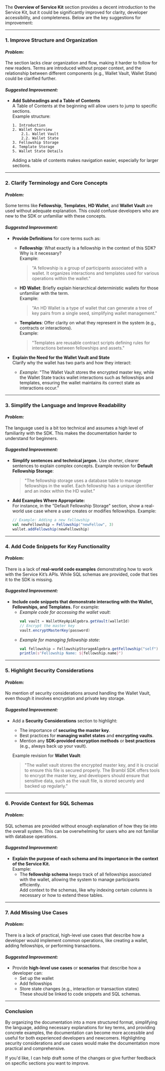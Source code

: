 The **Overview of Service Kit** section provides a decent introduction to the Service Kit, but it could be significantly improved for clarity, developer accessibility, and completeness. Below are the key suggestions for improvement:

---

### **1. Improve Structure and Organization**
#### *Problem:*
The section lacks clear organization and flow, making it harder to follow for new readers. Terms are introduced without proper context, and the relationship between different components (e.g., Wallet Vault, Wallet State) could be clarified further.

#### *Suggested Improvement:*
- **Add Subheadings and a Table of Contents**  
  A Table of Contents at the beginning will allow users to jump to specific sections.  
  Example structure:
  ```
  1. Introduction
  2. Wallet Overview
      2.1. Wallet Vault
      2.2. Wallet State
  3. Fellowship Storage
  4. Template Storage
  5. Wallet State Details
  ```
  Adding a table of contents makes navigation easier, especially for larger sections.

---

### **2. Clarify Terminology and Core Concepts**
#### *Problem:*  
Some terms like **Fellowship**, **Templates**, **HD Wallet**, and **Wallet Vault** are used without adequate explanation. This could confuse developers who are new to the SDK or unfamiliar with these concepts.

#### *Suggested Improvement:*
- **Provide Definitions** for core terms such as:
  - **Fellowship**: What exactly is a fellowship in the context of this SDK? Why is it necessary?  
    Example:  
    > "A fellowship is a group of participants associated with a wallet. It organizes interactions and templates used for various operations within the wallet."
  - **HD Wallet**: Briefly explain hierarchical deterministic wallets for those unfamiliar with the term.  
    Example:  
    > "An HD Wallet is a type of wallet that can generate a tree of key pairs from a single seed, simplifying wallet management."
  - **Templates**: Offer clarity on what they represent in the system (e.g., contracts or interactions).  
    Example:  
    > "Templates are reusable contract scripts defining rules for interactions between fellowships and assets."
  
- **Explain the Need for the Wallet Vault and State**  
  Clarify why the wallet has two parts and how they interact:
  - *Example*: "The Wallet Vault stores the encrypted master key, while the Wallet State tracks wallet interactions such as fellowships and templates, ensuring the wallet maintains its correct state as interactions occur."

---

### **3. Simplify the Language and Improve Readability**
#### *Problem:*  
The language used is a bit too technical and assumes a high level of familiarity with the SDK. This makes the documentation harder to understand for beginners.

#### *Suggested Improvement:*
- **Simplify sentences and technical jargon.** Use shorter, clearer sentences to explain complex concepts.
  Example revision for **Default Fellowship Storage**:
  > "The fellowship storage uses a database table to manage fellowships in the wallet. Each fellowship has a unique identifier and an index within the HD wallet."
  
- **Add Examples Where Appropriate:**  
  For instance, in the "Default Fellowship Storage" section, show a real-world use case where a user creates or modifies fellowships. Example:  
  ```scala
  // Example: Adding a new fellowship
  val newFellowship = Fellowship("newFellow", 3)
  wallet.addFellowship(newFellowship)
  ```

---

### **4. Add Code Snippets for Key Functionality**
#### *Problem:*  
There is a lack of **real-world code examples** demonstrating how to work with the Service Kit’s APIs. While SQL schemas are provided, code that ties it to the SDK is missing.

#### *Suggested Improvement:*
- **Include code snippets that demonstrate interacting with the Wallet, Fellowships, and Templates.** For example:
  - *Example code for accessing the wallet vault*:
    ```scala
    val vault = WalletKeyApiAlgebra.getVault(walletId)
    // Encrypt the master key
    vault.encryptMasterKey(password)
    ```
  - *Example for managing fellowship state*:
    ```scala
    val fellowship = FellowshipStorageAlgebra.getFellowship("self")
    println(s"Fellowship Name: ${fellowship.name}")
    ```

---

### **5. Highlight Security Considerations**
#### *Problem:*  
No mention of security considerations around handling the Wallet Vault, even though it involves encryption and private key storage.

#### *Suggested Improvement:*
- Add a **Security Considerations** section to highlight:
  - The importance of **securing the master key**.
  - Best practices for **managing wallet states** and **encrypting vaults**.
  - Mention any **SDK-provided encryption methods** or **best practices** (e.g., always back up your vault).
  
  Example revision for **Wallet Vault**:
  > "The wallet vault stores the encrypted master key, and it is crucial to ensure this file is secured properly. The Brambl SDK offers tools to encrypt the master key, and developers should ensure that sensitive data, such as the vault file, is stored securely and backed up regularly."

---

### **6. Provide Context for SQL Schemas**
#### *Problem:*  
SQL schemas are provided without enough explanation of how they tie into the overall system. This can be overwhelming for users who are not familiar with database operations.

#### *Suggested Improvement:*
- **Explain the purpose of each schema and its importance in the context of the Service Kit.**  
  Example:
  - The **fellowship schema** keeps track of all fellowships associated with the wallet, allowing the system to manage participants efficiently.  
  Add context to the schemas, like why indexing certain columns is necessary or how to extend these tables.

---

### **7. Add Missing Use Cases**
#### *Problem:*  
There is a lack of practical, high-level use cases that describe how a developer would implement common operations, like creating a wallet, adding fellowships, or performing transactions.

#### *Suggested Improvement:*
- Provide **high-level use cases** or **scenarios** that describe how a developer can:
  - Set up the wallet
  - Add fellowships
  - Store state changes (e.g., interaction or transaction states)  
  These should be linked to code snippets and SQL schemas.

---

### **Conclusion**
By organizing the documentation into a more structured format, simplifying the language, adding necessary explanations for key terms, and providing concrete examples, the documentation can become more accessible and useful for both experienced developers and newcomers. Highlighting security considerations and use cases would make the documentation more practical and comprehensive.

If you'd like, I can help draft some of the changes or give further feedback on specific sections you want to improve.

